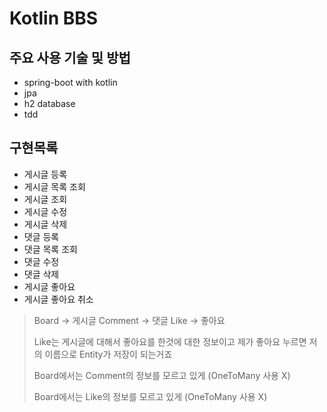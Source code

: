 # Kotlin BBS

## 주요 사용 기술 및 방법

* spring-boot with kotlin
* jpa
* h2 database
* tdd

## 구현목록

* 게시글 등록
* 게시글 목록 조회
* 게시글 조회
* 게시글 수정
* 게시글 삭제
* 댓글 등록
* 댓글 목록 조회
* 댓글 수정
* 댓글 삭제
* 게시글 좋아요
* 게시글 좋아요 취소

> Board -> 게시글 Comment -> 댓글 Like -> 좋아요
> 
> Like는 게시글에 대해서 좋아요를 한것에 대한 정보이고 제가 좋아요 누르면 저의 이름으로 Entity가 저장이 되는거죠
> 
> Board에서는 Comment의 정보를 모르고 있게 (OneToMany 사용 X)
> 
> Board에서는 Like의 정보를 모르고 있게 (OneToMany 사용 X)